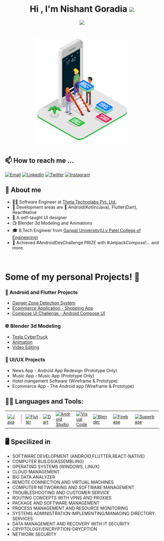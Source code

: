 <h1 align="center">Hi , I'm Nishant Goradia <img src="https://media.giphy.com/media/hvRJCLFzcasrR4ia7z/giphy.gif" width="35"></h1>
<p align="center">
  <a href="https://github.com/DenverCoder1/readme-typing-svg"><img src="https://readme-typing-svg.herokuapp.com?lines=Competitive+Programmer;Android%20|%20Flutter%20|%20React.Native%20;Always%20learning%20new%20things&center=true&width=500&height=50"></a>
</p>
<h1 align="center" > <center><img src="https://github.com/GoradiaNishant/GoradiaNishant/blob/main/android.gif?raw=true" height="350" width="300"></h1>

## 📫 How to reach me ...

<p align="left">
  <a href="https://mail.google.com/mail/u/goradianishant2000@gmail.com/#inbox?compose=new"><img alt="Email" title="Email" src="https://img.shields.io/badge/Gmail-D14836?style=for-the-badge&logo=gmail&logoColor=white"/></a>
  <a href="https://www.linkedin.com/in/nishant-goradia-4b3090174/ "><img alt="LinkedIn" title="LinkedIn" src="https://img.shields.io/badge/-LinkedIn-0077B5?style=for-the-badge&logo=linkedin&logoColor=white"/></a>
  <a href="https://twitter.com/Nishant123446 "><img alt="Twitter" title="Twitter" src="https://img.shields.io/badge/-Twitter-1DA1F2?style=for-the-badge&logo=twitter&logoColor=white"/></a>
  <a href="https://www.instagram.com/goradianishant/"><img alt="Instagram" title="Instagram" src="https://img.shields.io/badge/-Instagram-8a3ab9?style=for-the-badge&logo=instagram&logoColor=white"/></a>
</p>
  
## 📖 About me

- 👨‍💼 Software Engineer at <a href="https://www.thetatechnolabs.com/">Theta Technolabs Pvt. Ltd.</a>
- 👋 Development areas are  📱 Android(Kotlin/Java), Flutter(Dart), ReactNative
- 🎨 A self-taught UI designer
- 📺 Blender 3d Modeling and Animations
- 🎓 B.Tech Engineer from <a href="https://www.ganpatuniversity.ac.in">Ganpat University(U.v Patel College of Engineering) </a>
- 🎉 Achieved #AndroidDevChallenge PRIZE with #JetpackCompose!... and more.


<Br>
<h1>Some of my personal Projects! 🎨</h1>
    
### 📱 Android and Flutter Projects <Br>
   * [Danger Zone Detection System](https://sites.google.com/view/goradia-nishant/project-page) <Br>
   * [Ecommerce Application - Shopping App](https://sites.google.com/view/goradia-nishant/project-page#h.xg3k0e73pg8o)<Br>
   * [Compose UI Challenge - Android Compose UI](https://github.com/GoradiaNishant/ComposeUIChallange)<Br>

### 🌐 Blender 3d Modeling <Br>
   * [Tesla CyberTruck](https://sites.google.com/view/goradia-nishant/project-page#h.bnvxmf4bkhsa) <Br>
   * [Animation](https://sites.google.com/view/goradia-nishant/project-page#h.bnvxmf4bkhsa) <Br>
   * [Video Editing](https://sites.google.com/view/goradia-nishant/project-page#h.bnvxmf4bkhsa) <Br>

### 👨 UI/UX Projects <Br>
   * News App - Android App Redesign (Prototype Only)<Br>
   * Music App - Music App (Prototype Only)<br>
   * Hotel mangement Software (Wireframe & Prototype) <br>
   * Ecommerce App - The Android app (Wireframe & Prototype) <Br>
    

## 👨‍💻 Languages and Tools:


<table>
    <tbody>
        <tr>
            <td><a href="#"><img alt="Java" title="Java" height="28px"
                        src="https://img.icons8.com/color/48/000000/java-coffee-cup-logo--v2.png" /></a></td>
            <td><a href="#"><img alt="Kotlin" title="Kotlin" height="28px"
                        src="https://raw.githubusercontent.com/github/explore/80688e429a7d4ef2fca1e82350fe8e3517d3494d/topics/kotlin/kotlin.png" /></a>
            <td><a href="#"><img alt="Flutter" title="Flutter" height="28px"
                        src="https://img.icons8.com/color/452/flutter.png" /></a></td>
          <td><a href="#"><img alt="Dart" title="Dart" height="28px"
                        src="https://img.icons8.com/color/344/dart.png" /></a></td>
            <td><a href="#"><img alt="Android Studio" title="Android Studio" height="28px"
                        src="https://i.imgur.com/6nJGNMN.png" /></a></td>
          <td><a href="#"><img alt="Visual Code" title="Visual Code" height="28px"
                        src="https://img.icons8.com/fluent/48/000000/visual-studio-code-2019.png" /></a></td>
            <td><a href="#"><img alt="Blender" title="Blender" height="28px"
                        src="https://img.icons8.com/color/344/blender-3d.png" /></a></td>
            <td><a href="#"><img alt="Firebase" title="Firebase" height="28px"
                        src="https://img.icons8.com/color/48/000000/firebase.png"" /></a>
            </td>
            <td><a href="#"><img alt="Superbase" title="Superbase" height="28px"
                        src="https://www.nuget.org/profiles/supabase/avatar?imageSize=512" /></a>
            </td>
          
             
  </tr>
    </tbody>
</table>

## 🖥️ Specilized in
- SOFTWARE DEVELOPMENT (ANDROID,FLUTTER,REACT-NATIVE)
- COMPUTER BUILDS(ASSEMBLING)
- OPERATING SYSTEMS (WINDOWS, LINUX)
- CLOUD MANAGEMENT
- BIG DATA ANALYZER
- REMOTE CONNECTION AND VIRTUAL MACHINES
- COMPUTER NETWORKING AND SOFTWARE MANAGEMENT
- TROUBLESHOOTING AND CUSTOMER SERVICE
- ROUTING CONCEPTS WITH VPNS AND PROXIES
- PACKAGE AND SOFTWARE MANAGEMENT
- PROCESS MANAGEMENT AND RESOURCE MONITORING
- SYSTEMS ADMINISTRATION IMPLEMENTING/MANAGING DIRECTORY SERVICES
- DATA MANAGEMENT AND RECOVERY WITH IT SECURITY
- CRYPTOLOGY/ENCRYPTION-DRYCPTION
- NETWORK SECURITY
